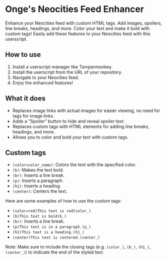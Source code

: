 # Onge's Neocities Feed Enhancer

Enhance your Neocities feed with custom HTML tags. Add images, spoilers, line breaks, headings, and more. Color your text and make it bold with custom tags! Easily add these features to your Neocities feed with this userscript.

## How to use

1. Install a userscript manager like Tampermonkey.
2. Install the userscript from the URL of your repository.
3. Navigate to your Neocities feed.
4. Enjoy the enhanced features!

## What it does

- Replaces image links with actual images for easier viewing, no need for tags for image links.
- Adds a "Spoiler" button to hide and reveal spoiler text.
- Replaces custom tags with HTML elements for adding line breaks, headings, and more.
- Allows you to color and bold your text with custom tags.

## Custom tags

- `(color=color_name)`: Colors the text with the specified color.
- `(b)`: Makes the text bold.
- `(br)`: Inserts a line break.
- `(p)`: Inserts a paragraph.
- `(h1)`: Inserts a heading.
- `(center)`: Centers the text.


Here are some examples of how to use the custom tags:

- `(color=red)This text is red(color_)`
- `(b)This text is bold(b_)`
- `(br)`: Inserts a line break.
- `(p)This text is in a paragraph.(p_)`
- `(h1)This text is a heading.(h1_)`
- `(center)This text is centered.(center_)`


Note: Make sure to include the closing tags (e.g. `(color_)`, `(b_)`, `(h1_)`, `(center_)`) to indicate the end of the styled text.

